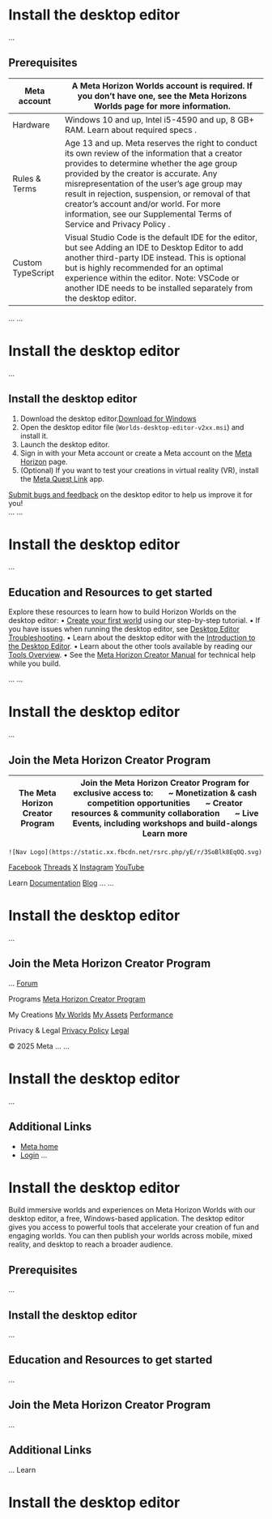 # Install the desktop editor
...
## Prerequisites


| Meta account | A Meta Horizon Worlds account is required. If you don’t have one, see the Meta Horizons Worlds page for more information. |
| --- | --- |
| Hardware | Windows 10 and up, Intel i5-4590 and up, 8 GB+ RAM. Learn about required specs . |
| Rules & Terms | Age 13 and up. Meta reserves the right to conduct its own review of the information that a creator provides to determine whether the age group provided by the creator is accurate. Any misrepresentation of the user’s age group may result in rejection, suspension, or removal of that creator’s account and/or world. For more information, see our Supplemental Terms of Service and Privacy Policy . |
| Custom TypeScript | Visual Studio Code is the default IDE for the editor, but see Adding an IDE to Desktop Editor to add another third-party IDE instead. This is optional but is highly recommended for an optimal experience within the editor. Note: VSCode or another IDE needs to be installed separately from the desktop editor. |

  
...
...
# Install the desktop editor
...
## Install the desktop editor


1.  Download the desktop editor.[Download for Windows](https://fb.me/worlds_desktop_editor)
2.  Open the desktop editor file (`Worlds-desktop-editor-v2xx.msi`) and install it.
3.  Launch the desktop editor.
4.  Sign in with your Meta account or create a Meta account on the [Meta Horizon](https://horizon.meta.com/) page.
5.  (Optional) If you want to test your creations in virtual reality (VR), install
the [Meta Quest Link](https://www.oculus.com/download_app/?id=1582076955407037) app.

 [Submit bugs and feedback](https://developers.meta.com/horizon-worlds/learn/documentation/get-started/feedback-tool) on the desktop editor to help us improve it for you!  
...
...
# Install the desktop editor
...
## Education and Resources to get started

 Explore these resources to learn how to build Horizon Worlds on the desktop
editor:
• [Create your first world](https://developers.meta.com/horizon-worlds/learn/documentation/get-started/create-your-first-world/) using our step-by-step tutorial.
• If you have issues when running the desktop editor, see [Desktop Editor Troubleshooting](https://developers.meta.com/horizon-worlds/learn/documentation/desktop-editor/help-and-reference/troubleshooting/).
• Learn about the desktop editor with the [Introduction to the Desktop Editor](https://developers.meta.com/horizon-worlds/learn/documentation/desktop-editor/getting-started/introduction-to-desktop-editor/).
• Learn about the other tools available by reading our [Tools Overview](https://developers.meta.com/horizon-worlds/learn/documentation/get-started/tools-overview/).
• See the [Meta Horizon Creator Manual](https://github.com/MHCPCreators/horizonCreatorManual/blob/main/HorizonTechnicalDoc.md) for technical help while you build.

  
...
...
# Install the desktop editor
...
## Join the Meta Horizon Creator Program


| The Meta Horizon Creator Program | Join the Meta Horizon Creator Program for exclusive access to:       ~ Monetization & cash competition opportunities       ~ Creator resources & community collaboration       ~ Live Events, including workshops and build-alongs Learn more |
| --- | --- |

    ![Nav Logo](https://static.xx.fbcdn.net/rsrc.php/yE/r/3SoBlk8EqOQ.svg)


[Facebook](https://www.facebook.com/MetaHorizon/)
[Threads](https://www.threads.com/@metahorizon)
[X](https://x.com/MetaHorizon)
[Instagram](https://www.instagram.com/metahorizon/)
[YouTube](https://www.youtube.com/@MetaQuestVR)

 Learn
[Documentation](https://developers.meta.com/horizon-worlds/learn/documentation/)
[Blog](https://developers.meta.com/horizon/blog/)
...
...
# Install the desktop editor
...
## Join the Meta Horizon Creator Program
...
[Forum](https://communityforums.atmeta.com/t5/Creator-Forum/ct-p/Meta_Horizon_Creator_Forums)

 Programs
[Meta Horizon Creator Program](https://developers.meta.com/horizon-worlds/programs/)

 My Creations
[My Worlds](https://horizon.meta.com/creator/worlds_all/?utm_source=horizon_worlds_creator)
[My Assets](https://horizon.meta.com/creator/assets/?utm_source=horizon_worlds_creator)
[Performance](https://horizon.meta.com/creator/performance/traces/?utm_source=horizon_worlds_creator)

 Privacy & Legal
[Privacy Policy](https://www.meta.com/legal/privacy-policy/)
[Legal](https://www.meta.com/legal/supplemental-terms-of-service/)

 © 2025 Meta
...
...
# Install the desktop editor
...
## Additional Links
- [Meta home](https://developers.meta.com/horizon-worlds/)
- [Login](https://developers.meta.com/login/?redirect_uri=https%3A%2F%2Fdevelopers.meta.com%2Fhorizon-worlds%2Flearn%2Fdocumentation%2Fget-started%2Finstall-desktop-editor%2F)
...
# Install the desktop editor

 Build immersive worlds and experiences on Meta Horizon Worlds with our desktop
editor, a free, Windows-based application. The desktop editor gives you access to powerful tools that accelerate your
creation of fun and engaging worlds. You can then publish your worlds across mobile,
mixed reality, and desktop to reach a broader audience.  
## Prerequisites
...
## Install the desktop editor
...
## Education and Resources to get started
...
## Join the Meta Horizon Creator Program
...
## Additional Links
...
      Learn
# Install the desktop editor
